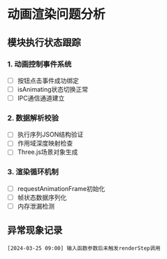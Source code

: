 # 动画渲染问题分析

## 模块执行状态跟踪

### 1. 动画控制事件系统
- [ ] 按钮点击事件成功绑定
- [ ] isAnimating状态切换正常
- [ ] IPC通信通道建立

### 2. 数据解析校验
- [ ] 执行序列JSON结构验证
- [ ] 作用域深度映射检查
- [ ] Three.js场景对象生成

### 3. 渲染循环机制
- [ ] requestAnimationFrame初始化
- [ ] 帧状态数据序列化
- [ ] 内存泄漏检测

## 异常现象记录
```
[2024-03-25 09:00] 输入函数参数后未触发renderStep调用
```